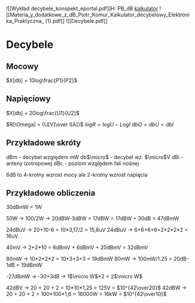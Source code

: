 ![[Wykład decybele_konspekt_eportal.pdf]]H: PB_dB
[kalkulator](https://www.rohde-schwarz.com/pt/applications/db-calculator-application-note_56280-15492.html)
![[Materia_y_dodatkowe_z_dB_Piotr_Komur_Kalkulator_decybelowy_Elektronika_Praktyczna_ (1).pdf]]
![[Decybele.pdf]]


# Decybele

## Mocowy
$X[db] = 10log\frac{P1}{P2}$


## Napięciowy
$X[db] = 20log\frac{U1}{U2}$



$R[\Omega] = {U[V]\over I[A]}$
$logR=logU-LogI$
$db\Omega=dbU=dbI$

## Przykładowe skróty
dBm - decybel względem mW
db$\micro$ - decybel wz. $\micro$V
dBi - anteny izotropowej
dBc - poziom względem fali nośnej

6dB to 4-krotny wzrost mocy ale 2-krotny wzrost napięcia


## Przykładowe obliczenia
30dBmW = 1W

50W -> 100/2W -> 20dBW-3dBW = 17dBW = 17dBW + 30dB = 47dBmW

24dBuV -> 20+10-6 = 10\*3,17/2 = 15,8uV
24dBuV -> 6+6+6+6=2\*2\*2\*2 = 16uV

40mV -> 2\*2\*10 = 6dBmV + 6dBmV + 20dBmV = 32dBmV

80mW -> 10\*2\*2\*2 = 10+3+3+3 = 19dBmW
80mW -> 100mW/1.25 = 20dB-1dB = 19dBmW

-27dBmW -> -30+3dB -> 1$\micro W$\*2 = 2$\micro W$

42dBV -> 20 + 20 + 2 = 10\*10\*1,25 = 125V = $10^{42\over20}$
42dBW -> 20 + 20 + 2 = 100\*100\*1,6 = 16000W = 16kW = $10^{42\over10}$

